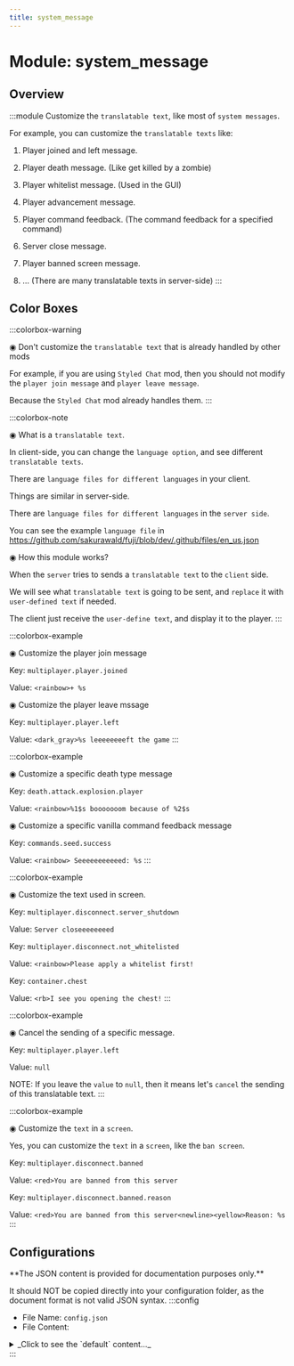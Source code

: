 ```yaml
---
title: system_message
---
```



# Module: system_message

## Overview
:::module
  Customize the `translatable text`, like most of `system messages`.
  
  
  
  For example, you can customize the `translatable texts` like:
  
  1. Player joined and left message.
  
  2. Player death message. (Like get killed by a zombie)
  
  3. Player whitelist message. (Used in the GUI)
  
  4. Player advancement message.
  
  5. Player command feedback. (The command feedback for a specified command)
  
  6. Server close message.
  
  7. Player banned screen message.
  
  8. ... (There are many translatable texts in server-side)
:::
## Color Boxes

:::colorbox-warning

  ◉ Don't customize the `translatable text` that is already handled by other mods
  
  For example, if you are using `Styled Chat` mod, then you should not modify the `player join message` and `player leave message`.
  
  Because the `Styled Chat` mod already handles them.
:::

:::colorbox-note

  ◉ What is a `translatable text`.
  
  In client-side, you can change the `language option`, and see different `translatable texts`.
  
  There are `language files for different languages` in your client.
  
  Things are similar in server-side.
  
  There are `language files for different languages` in the `server side`.
  
  
  
  You can see the example `language file` in https://github.com/sakurawald/fuji/blob/dev/.github/files/en_us.json
  
  
  
  ◉ How this module works?
  
  When the `server` tries to sends a `translatable text` to the `client` side.
  
  We will see what `translatable text` is going to be sent, and `replace` it with `user-defined text` if needed.
  
  The client just receive the `user-define text`, and display it to the player.
:::

:::colorbox-example

  ◉ Customize the player join message
  
  Key: `multiplayer.player.joined`
  
  Value: `<rainbow>+ %s`
  
  
  
  ◉ Customize the player leave mssage
  
  Key: `multiplayer.player.left`
  
  Value: `<dark_gray>%s leeeeeeeeft the game`
:::

:::colorbox-example

  ◉ Customize a specific death type message
  
  Key: `death.attack.explosion.player`
  
  Value: `<rainbow>%1$s booooooom because of %2$s`
  
  
  
  ◉ Customize a specific vanilla command feedback message
  
  Key: `commands.seed.success`
  
  Value: `<rainbow> Seeeeeeeeeeed: %s`
:::

:::colorbox-example

  ◉ Customize the text used in screen.
  
  Key: `multiplayer.disconnect.server_shutdown`
  
  Value: `Server closeeeeeeeed`
  
  
  
  Key: `multiplayer.disconnect.not_whitelisted`
  
  Value: `<rainbow>Please apply a whitelist first!`
  
  
  
  Key: `container.chest`
  
  Value: `<rb>I see you opening the chest!`
:::

:::colorbox-example

  ◉ Cancel the sending of a specific message.
  
  Key: `multiplayer.player.left`
  
  Value: `null`
  
  
  
  NOTE: If you leave the `value` to `null`, then it means let's `cancel` the sending of this translatable text.
:::

:::colorbox-example

  ◉ Customize the `text` in a `screen`.
  
  Yes, you can customize the `text` in a `screen`, like the `ban screen`.
  
  Key: `multiplayer.disconnect.banned`
  
  Value: `<red>You are banned from this server`
  
  
  
  Key: `multiplayer.disconnect.banned.reason`
  
  Value: `<red>You are banned from this server<newline><yellow>Reason: %s`
:::

## Configurations
<Admonition type="warning" icon="" title="">
**The JSON content is provided for documentation purposes only.**

It should NOT be copied directly into your configuration folder, as the document format is not valid JSON syntax.
</Admonition>
:::config
- File Name: `config.json`
- File Content: 
<details>

<summary>_Click to see the `default` content..._</summary>

```json showLineNumbers title="config/fuji/modules/system_message/config.json"
{
  "rules": [
    {
      "enable": false,
      "document": "Modify the style of player joined text.",
      "is_screen_text": false,
      "translatable_text_key": "multiplayer.player.joined",
      "translatable_text_value": "<green>[+] Player %s joined the server."
    },
    {
      "enable": false,
      "document": "Cancel the sending of player left text.",
      "is_screen_text": false,
      "translatable_text_key": "multiplayer.player.left",
      "translatable_text_value": null
    },
    {
      "enable": false,
      "document": "Modify the player death message.",
      "is_screen_text": false,
      "translatable_text_key": "death.attack.explosion.player",
      "translatable_text_value": "<rainbow>%1$s booooooom because of %2$s"
    },
    {
      "enable": false,
      "document": "Modify the player death message.",
      "is_screen_text": false,
      "translatable_text_key": "death.attack.fall",
      "translatable_text_value": "<rb>%1$s hit the ground too hard"
    },
    {
      "enable": false,
      "document": "Modify the player death message.",
      "is_screen_text": false,
      "translatable_text_key": "death.fell.accident.generic",
      "translatable_text_value": "<rb>%1$s fell from a high place"
    },
    {
      "enable": true,
      "document": "Modify the style of `/seed` command feedback.",
      "is_screen_text": false,
      "translatable_text_key": "commands.seed.success",
      "translatable_text_value": "<rainbow>Seeeeeeeeeeed: %s"
    },
    {
      "enable": false,
      "document": "Modify the text displaying in the whitelist screen.",
      "is_screen_text": true,
      "translatable_text_key": "multiplayer.disconnect.not_whitelisted",
      "translatable_text_value": "<rainbow>Please apply a whitelist first!"
    },
    {
      "enable": false,
      "document": "Modify the text displaying in the ban screen.",
      "is_screen_text": true,
      "translatable_text_key": "multiplayer.disconnect.banned",
      "translatable_text_value": "<red><b><i>You are banned from this server"
    },
    {
      "enable": false,
      "document": "Modify the text displaying in the ban screen.",
      "is_screen_text": true,
      "translatable_text_key": "multiplayer.disconnect.banned.reason",
      "translatable_text_value": "<red><b><i>You are banned from this server<newline><yellow>Reason: %s"
    },
    {
      "enable": false,
      "document": "Modify the text displaying in chest screen.",
      "is_screen_text": true,
      "translatable_text_key": "container.chest",
      "translatable_text_value": "<rb>I see you opening the chest!"
    }
  ]
}
```
</details>
:::
